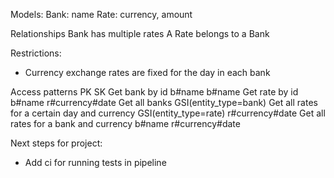 Models:
Bank: name
Rate: currency, amount

Relationships
Bank has multiple rates
A Rate belongs to a Bank

Restrictions:
- Currency exchange rates are fixed for the day in each bank

Access patterns                                             PK                              SK
Get bank by id                                              b#name                          b#name
Get rate by id                                              b#name                          r#currency#date
Get all banks                                               GSI(entity_type=bank)
Get all rates for a certain day and currency                GSI(entity_type=rate)           r#currency#date
Get all rates for a bank and currency                       b#name                          r#currency#date


Next steps for project:
- Add ci for running tests in pipeline